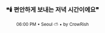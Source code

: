 <div align="center">

<br>

<h3>❝🕯️ 편안하게 보내는 저녁 시간이에요❞</h3>

<sub>06:00 PM • Seoul ⛅ • by CrowRish</sub>

<br>

</div>
